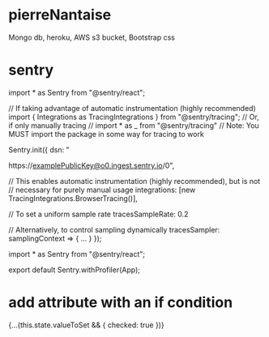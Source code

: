 # pierreNantaise

Mongo db, heroku, AWS s3 bucket, Bootstrap css

# sentry

import \* as Sentry from "@sentry/react";

// If taking advantage of automatic instrumentation (highly recommended)
import { Integrations as TracingIntegrations } from "@sentry/tracing";
// Or, if only manually tracing
// import \* as \_ from "@sentry/tracing"
// Note: You MUST import the package in some way for tracing to work

Sentry.init({
dsn: "

https://examplePublicKey@o0.ingest.sentry.io/0",

// This enables automatic instrumentation (highly recommended), but is not
// necessary for purely manual usage
integrations: [new TracingIntegrations.BrowserTracing()],

// To set a uniform sample rate
tracesSampleRate: 0.2

// Alternatively, to control sampling dynamically
tracesSampler: samplingContext => { ... }
});

import \* as Sentry from "@sentry/react";

export default Sentry.withProfiler(App);

# add attribute with an if condition

{...(this.state.valueToSet && { checked: true })}
